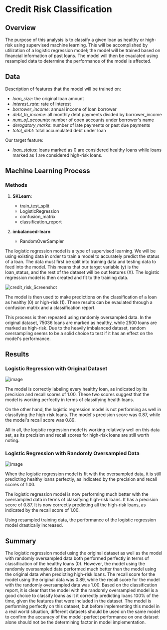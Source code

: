 # Credit Risk Classification

## Overview
The purpose of this analysis is to classify a given loan as healthy or high-risk using supervised machine learning. This will be accomplished by utilization of a logistic regression model; the model will be trained based on financial information of past loans. The model will then be evaulated using resampled data to determine the performance of the model is affected. 

## Data
Description of features that the model will be trained on:
* _loan_size_: the original loan amount
* _interest_rate_: rate of interest 
* _borrower_income_: annual income of loan borrower
* _debt_to_income_: all monthly debt payments divided by borrower_income
* _num_of_accounts_: number of open accounts under borrower's name
* _derogatory_marks_: number of late payments or past due payments
* _total_debt_: total accumulated debt under loan

Our target feature:
* _loan_status_: loans marked as 0 are considered healthy loans while loans marked as 1 are considered high-risk loans.

## Machine Learning Process
### Methods
1. **SKLearn**: 
    * train_test_split
    * LogisticRegression
    * confusion_matrix
    * classification_report

2. **imbalanced-learn**
    * RandomOverSampler

The logistic regression model is a type of supervised learning. We will be using existing data in order to train a model to accurately predict the status of a loan. The data must first be split into training data and testing data to feed into the model. This means that our target variable (y) is the loan_status, and the rest of the dataset will be out features (X). The logistic regression model is then created and fit to the training data.

![credit_risk_Screenshot](https://user-images.githubusercontent.com/114107454/235744288-507ac467-63a9-4ec3-b0c5-c4f5c1a07d15.jpg)

The model is then used to make predictions on the classification of a loan as healthy (0) or high-risk (1). These results can be evaulated through a confusion matrix and a classification report. 

This process is then repeated using randomly oversampled data. In the original dataset, 75036 loans are marked as healthy, while 2500 loans are marked as high-risk. Due to the heavily imbalanced dataset, random oversampling seems to be a solid choice to test if it has an effect on the model's performance.


## Results
### Logistic Regression with Original Dataset
![image](https://user-images.githubusercontent.com/114107454/235751252-cf808db9-d5a0-43bc-9b42-9d14b16b0e17.png)

The model is correctly labeling every healthy loan, as indicated by its precision and recall scores of 1.00. These two scores suggest that the model is working perfectly in terms of classifying health loans. 

On the other hand, the logistic regression model is not performing as well in classifying the high-risk loans. The model's precision score was 0.87, while the model's recall score was 0.89. 

All in all, the logistic regression model is working relatively well on this data set, as its precision and recall scores for high-risk loans are still worth noting.

### Logistic Regression with Randomly Oversampled Data
![image](https://user-images.githubusercontent.com/114107454/235751159-8a19c164-ab84-43cc-b8e2-ef2682a4cbf8.png)

When the logistic regression model is fit with the oversampled data, it is still predicting healthy loans perfectly, as indicated by the precision and recall scores of 1.00. 

The logistic regression model is now performing much better with the oversampled data in terms of classifying high-risk loans. It has a precision score of 0.87. It is now correctly predicting all the high-risk loans, as indicated by the recall score of 1.00.

Using resampled training data, the performance of the logistic regression model drastically increased.

## Summary
The logistic regression model using the original dataset as well as the model with randomly oversampled data both performed perfectly in terms of classification of the healthy loans (0). However, the model using the randomly oversampled data performed much better than the model using the original data when predicting high-risk loans. 
The recall score for the model using the original data was 0.89, while the recall score for the model with the randomly oversampled data was 1.00. Based on the classification report, it is clear that the model with the randomly oversampled model is a good choice to classify loans as it it correctly predicting loans 100% of the time, given the features that were included in the dataset. The model is performing perfectly on this dataset, but before implementing this model in a real world situation, different datasets should be used on the same model to confirm the accuracy of the model; perfect performance on one dataset alone should not be the determining factor in model implementation.
